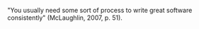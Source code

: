 "You usually need some sort of process to write great software consistently" (McLaughlin, 2007, p. 51).
